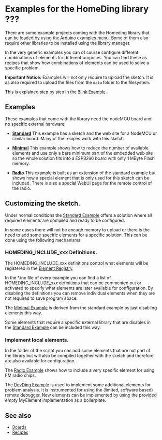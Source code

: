 # Examples for the HomeDing library ???

There are some example projects coming with the Homeding library that can be loaded by using the Arduino examples menu. Some of them also require other libraries to be installed using the library manager.

In the very generic examples you can of course configure different combinations of elements for different purposes. You can find these as recipes that show how combinations of elements can be used to solve a specific problem.

**Important Notice:** Examples will not only require to upload the sketch. It is as also required to upload the files from the `data` folder to the filesystem.

This is explained step by step in the [Blink Example](examples/blink.md).

## Examples

These examples that come with the library need the nodeMCU board and no specific external hardware:

* **[Standard](/examples/standard.md)**
This example has a sketch and the web site for a NodeMCU or similar board. Many of the recipes work with this sketch.

* **[Minimal](examples/minimal.md)** 
This example shows how to reduce the number of available elements and use only a bare minimum part of the embedded web site so the whole solution fits into a ESP8266 board with only 1 MByte Flash memory.

* **[Radio](examples/radio.md)** This example is built as an extension of the standard example but shows how a special element that is only used for this sketch can be included.
There is also a special WebUI page for the remote control of the radio.

<!-- * [DevDing](examples/devding.md) 
This sketch...

* [Blink](examples/blink.md) This is a sketch that ...

* Dash ... This example shows how to implement a device that ...

* Clock ...

* Water ... irrigation system for garden or balcony plants.
-->


## Customizing the sketch.

Under normal conditions the [Standard Example](/examples/standard.md) offers a solution where all required elements are compiled and ready to be configured.

In some cases there will not be enough memory to upload or there is the need
to add some specific elements for a specific solution. This can be done using the following mechanisms.

### HOMEDING_INCLUDE_xxx Definitions.

The HOMEDING_INCLUDE_xxx definitions control what elements will be registered in the [Element Registry](ElementRegistry).

In the *.ino file of every example you can find a list of HOMEDING_INCLUDE_xxx definitions that can be commented out or activated to specify what elements are later available for configuration. By disabling the definitions you can remove individual elements when they are not required to save program space.

The [Minimal Example](examples/minimal.md) is derived from the standard example by just disabling elements this way.

Some elements that require a specific external library that are disables in the [Standard Example](/examples/standard.md) can be included this way.



### Implement local elements.

In the folder of the script you can add  some elements that are not part of the library but will also be compiled together with the sketch and therefore are also available for configuration.

The [Radio Example](examples/radio.md) shows how to include a very specific element for using FM radio chips.

The [DevDing Example](examples/devding.md) is used to implement some additional elements for problem analysis. It is instrumented for using the (limited, software based) remote debugger. New elements can be implemented by using the provided empty MyElement implementation as a boilerplate. 


 <!-- ??? ---

OLD


These examples require a specific hardware setup like sensors or displays to solve the use case.

* ... With oled display
* ntpclock
* ... With dht
* with DSTimeElement
* Dash button wake-up

These examples are for a minimal board like ESP-01 or Sonoff basic devices with 1 MByte Flash only

Old:

**[Blink](examples/blink)** This very simple example needs just a ESP8266 board and can be used to check the correct setup of the environment.

**[Standard](examples/standard)**

* [PWM](examples/pwm)
* [Radio](examples/radio)
* [minimal](examples/minimal)
* [full](examples/full)


- [The HomeDing - HomeBlink Example](examples/blink)

- [The build-in WebServer](webserver)
- [The build-in Web-Services](webservices)




## Recipes




# NTPClock with display Example

Example-NTPClock

In addition to the Base Example this configuration requires a display where the current time is shown.

+ Display Elements
+ Display Adapter


[HomeBlink](Example-HomeBlink.md)

[Example-PWMLED](Example-PWMLED.md)

Example-DHT22

Example-Display

Example-RFSend

Example-Sonoff

Example-LOG

Example-Dev -->

## See also

* [Boards](/boards.md)
* [Recipes](/recipes.md)

